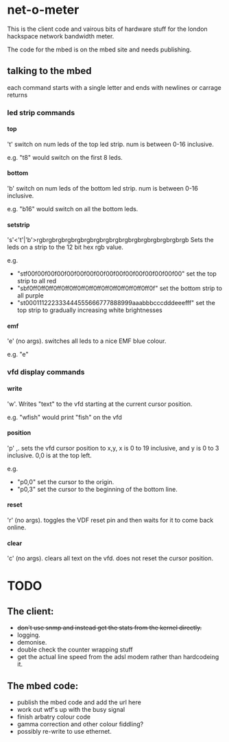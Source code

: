 
net-o-meter
===========

This is the client code and vairous bits of hardware stuff for the london hackspace
network bandwidth meter.

The code for the mbed is on the mbed site and needs publishing.

talking to the mbed
-------------------

each command starts with a single letter and ends with newlines or carrage returns

### led strip commands

#### top

't'<num> switch on num leds of the top led strip. num is between 0-16 inclusive.

e.g. "t8" would switch on the first 8 leds.

#### bottom

'b'<num> switch on num leds of the bottom led strip. num is between 0-16 inclusive.

e.g. "b16" would switch on all the bottom leds.

#### setstrip

's'<'t'|'b'>rgbrgbrgbrgbrgbrgbrgbrgbrgbrgbrgbrgbrgbrgbrgbrgb Sets the leds on a strip to the 12 bit hex rgb value.

e.g.

* "stf00f00f00f00f00f00f00f00f00f00f00f00f00f00f00f00" set the top strip to all red
* "sbf0ff0ff0ff0ff0ff0ff0ff0ff0ff0ff0ff0ff0ff0ff0ff0f" set the bottom strip to all purple
* "st000111222333444555666777888999aaabbbcccdddeeefff" set the top strip to gradually increasing white brightnesses

#### emf

'e' (no args). switches all leds to a nice EMF blue colour.

e.g. "e"

### vfd display commands

#### write

'w'<text>. Writes "text" to the vfd starting at the current cursor position.

e.g. "wfish" would print "fish" on the vfd

#### position

'p' <x>,<y>. sets the vfd cursor position to x,y, x is 0 to 19 inclusive, and y is 0 to 3 inclusive. 0,0 is at the top left.

e.g.

* "p0,0" set the cursor to the origin.
* "p0,3" set the cursor to the beginning of the bottom line.

#### reset

'r' (no args). toggles the VDF reset pin and then waits for it to come back online.

#### clear

'c' (no args). clears all text on the vfd. does not reset the cursor position.

TODO
====

The client:
-----------

* ~~don't use snmp and instead get the stats from the kernel directly.~~
* logging.
* demonise.
* double check the counter wrapping stuff
* get the actual line speed from the adsl modem rather than hardcodeing it.

The mbed code:
--------------

* publish the mbed code and add the url here
* work out wtf's up with the busy signal
* finish arbatry colour code
* gamma correction and other colour fiddling?
* possibly re-write to use ethernet.
